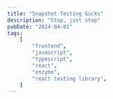 ```yaml
---
title: "Snapshot Testing Sucks"
description: "Stop, just stop"
pubDate: "2024-04-01"
tags:
    [
        "frontend",
        "javascript",
        "typescript",
        "react",
        "enzyme",
        "react testing library",
    ]
---
```

